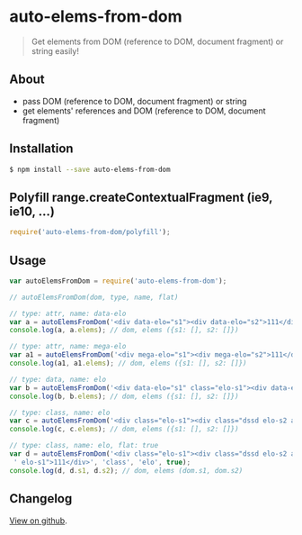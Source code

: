 # auto-elems-from-dom

> Get elements from DOM (reference to DOM, document fragment) or string easily!

## About

* pass DOM (reference to DOM, document fragment) or string
* get elements' references and DOM (reference to DOM, document fragment)

## Installation

```bash
$ npm install --save auto-elems-from-dom
```

## Polyfill range.createContextualFragment (ie9, ie10, ...)

```javascript
require('auto-elems-from-dom/polyfill');
```

## Usage

```javascript
var autoElemsFromDom = require('auto-elems-from-dom');

// autoElemsFromDom(dom, type, name, flat)

// type: attr, name: data-elo
var a = autoElemsFromDom('<div data-elo="s1"><div data-elo="s2">111</div></div><div data-elo="s1">111</div>', 'attr', 'data-elo');
console.log(a, a.elems); // dom, elems ({s1: [], s2: []})

// type: attr, name: mega-elo
var a1 = autoElemsFromDom('<div mega-elo="s1"><div mega-elo="s2">111</div></div><div mega-elo="s1">111</div>', 'attr', 'mega-elo');
console.log(a1, a1.elems); // dom, elems ({s1: [], s2: []})

// type: data, name: elo
var b = autoElemsFromDom('<div data-elo="s1" class="elo-s1"><div data-elo="s2" class="dssd elo-s2 assdsd">111</div></div><div data-elo="s1" class="ss elo-s1">111</div>', 'data', 'elo');
console.log(b, b.elems); // dom, elems ({s1: [], s2: []})

// type: class, name: elo
var c = autoElemsFromDom('<div class="elo-s1"><div class="dssd elo-s2 assdsd">111</div></div><div class="ss elo-s1">111</div>', 'class', 'elo');
console.log(c, c.elems); // dom, elems ({s1: [], s2: []})

// type: class, name: elo, flat: true
var d = autoElemsFromDom('<div class="elo-s1"><div class="dssd elo-s2 assdsd">111</div></div><div class="ss' +
 ' elo-s1">111</div>', 'class', 'elo', true);
console.log(d, d.s1, d.s2); // dom, elems (dom.s1, dom.s2)
```
## Changelog

[View on github](https://github.com/tomek-f/auto-elems-from-dom/blob/master/changelog.md).
